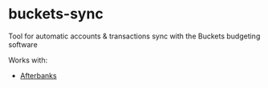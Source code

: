 # buckets-sync
Tool for automatic accounts & transactions sync with the Buckets budgeting software

Works with:
- [Afterbanks](https://www.afterbanks.com)

